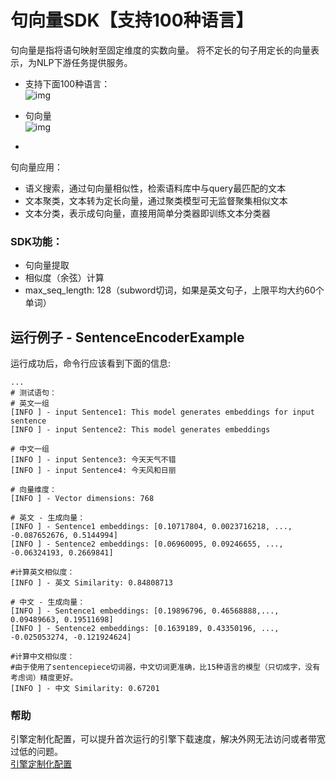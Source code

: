 # 句向量SDK【支持100种语言】
句向量是指将语句映射至固定维度的实数向量。
将不定长的句子用定长的向量表示，为NLP下游任务提供服务。

- 支持下面100种语言：          
![img](https://djl-model.oss-cn-hongkong.aliyuncs.com/AIAS/nlp_sdks/languages_100.jpeg)
 
- 句向量         
![img](https://djl-model.oss-cn-hongkong.aliyuncs.com/AIAS/nlp_sdks/Universal-Sentence-Encoder.png)

-  

句向量应用：
- 语义搜索，通过句向量相似性，检索语料库中与query最匹配的文本
- 文本聚类，文本转为定长向量，通过聚类模型可无监督聚集相似文本
- 文本分类，表示成句向量，直接用简单分类器即训练文本分类器

### SDK功能：
-  句向量提取
-  相似度（余弦）计算
-  max_seq_length: 128（subword切词，如果是英文句子，上限平均大约60个单词）

## 运行例子 - SentenceEncoderExample
运行成功后，命令行应该看到下面的信息:
```text
...
# 测试语句：
# 英文一组
[INFO ] - input Sentence1: This model generates embeddings for input sentence
[INFO ] - input Sentence2: This model generates embeddings

# 中文一组
[INFO ] - input Sentence3: 今天天气不错
[INFO ] - input Sentence4: 今天风和日丽

# 向量维度：
[INFO ] - Vector dimensions: 768

# 英文 - 生成向量：
[INFO ] - Sentence1 embeddings: [0.10717804, 0.0023716218, ..., -0.087652676, 0.5144994]
[INFO ] - Sentence2 embeddings: [0.06960095, 0.09246655, ..., -0.06324193, 0.2669841]

#计算英文相似度：
[INFO ] - 英文 Similarity: 0.84808713

# 中文 - 生成向量：
[INFO ] - Sentence1 embeddings: [0.19896796, 0.46568888,..., 0.09489663, 0.19511698]
[INFO ] - Sentence2 embeddings: [0.1639189, 0.43350196, ..., -0.025053274, -0.121924624]

#计算中文相似度：
#由于使用了sentencepiece切词器，中文切词更准确，比15种语言的模型（只切成字，没有考虑词）精度更好。
[INFO ] - 中文 Similarity: 0.67201

```

### 帮助 
引擎定制化配置，可以提升首次运行的引擎下载速度，解决外网无法访问或者带宽过低的问题。         
[引擎定制化配置](http://aias.top/engine_cpu.html)

